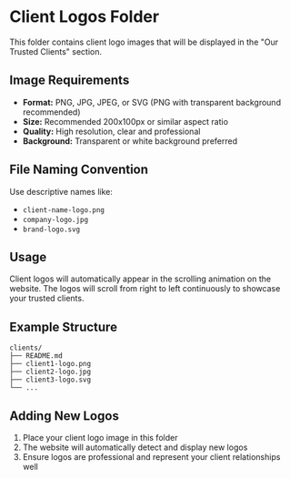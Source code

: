 # Client Logos Folder

This folder contains client logo images that will be displayed in the "Our Trusted Clients" section.

## Image Requirements

- **Format:** PNG, JPG, JPEG, or SVG (PNG with transparent background recommended)
- **Size:** Recommended 200x100px or similar aspect ratio
- **Quality:** High resolution, clear and professional
- **Background:** Transparent or white background preferred

## File Naming Convention

Use descriptive names like:
- `client-name-logo.png`
- `company-logo.jpg`
- `brand-logo.svg`

## Usage

Client logos will automatically appear in the scrolling animation on the website. The logos will scroll from right to left continuously to showcase your trusted clients.

## Example Structure

```
clients/
├── README.md
├── client1-logo.png
├── client2-logo.jpg
├── client3-logo.svg
└── ...
```

## Adding New Logos

1. Place your client logo image in this folder
2. The website will automatically detect and display new logos
3. Ensure logos are professional and represent your client relationships well
